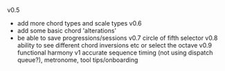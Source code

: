 v0.5 
- add more chord types and scale types
v0.6
- add some basic chord 'alterations'
- be able to save progressions/sessions
v0.7 circle of fifth selector
v0.8 ability to see different chord inversions etc or select the octave
v0.9 functional harmony
v1 accurate sequence timing (not using dispatch queue?), metronome, tool tips/onboarding

